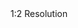 <head>
  <link rel="stylesheet" href="https://unpkg.com/leaflet@1.9.4/dist/leaflet.css" integrity="sha256-p4NxAoJBhIIN+hmNHrzRCf9tD/miZyoHS5obTRR9BMY=" crossorigin="" />
  <link rel="stylesheet" href="../style.css">
  <script src="https://unpkg.com/leaflet@1.9.4/dist/leaflet.js" integrity="sha256-20nQCchB9co0qIjJZRGuk2/Z9VM+kNiyxNV1lvTlZBo=" crossorigin=""></script>
  <script src="../script.js"></script>
</head>
<div id="map" style="height:600px">
  <script>
    createMap("../maps/drehmal_1to2.png", 13824, 14734, -6144, 8191, 512, 512, 512, 1422, -5, 10);
  </script>
</div>
1:2 Resolution
